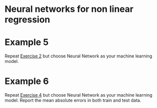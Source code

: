 # Neural networks for non linear regression

# Example 5
Repeat [Exercise 2](https://github.com/amirreza-salehpor/Multiple-Linear-Regression_implementing-in-python) but choose Neural Network as your machine learning model.

# Example 6
Repeat [Exercise 4](https://github.com/amirreza-salehpor/Multiple-Linear-Regression_implementing-in-python) but choose Neural Network as your machine learning model. Report the mean absolute errors in both train and test data.
